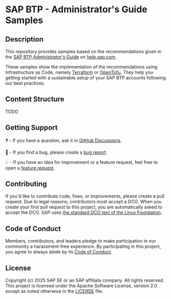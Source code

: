 <!--- Register repository https://api.reuse.software/register, then add REUSE badge:
[![REUSE status](https://api.reuse.software/badge/github.com/SAP-samples/REPO-NAME)](https://api.reuse.software/info/github.com/SAP-samples/REPO-NAME)
-->

# SAP BTP - Administrator's Guide Samples

## Description

This repository provides samples based on the recommendations given in the [SAP BTP Administrator's Guide](https://help.sap.com/docs/btp/btp-admin-guide/btp-admin-guide) on [help.sap.com](https://help.sap.com/docs/).

These samples show the implementation of the recommendations using Infrastructure as Code, namely [Terraform](https://www.terraform.io/) or [OpenTofu](https://opentofu.org/). They help you getting started with a sustainable setup of your SAP BTP accounts following our best practices.

## Content Structure

TODO

## Getting Support

❓ - If you have a *question*, ask it in [GitHub Discussions](https://github.com/SAP-samples/btp-admin-guide-samples/discussions/).

🐞 - If you find a bug, please create a [bug report](https://github.com/SAP-samples/btp-admin-guide-samples/issues/new?assignees=&labels=bug%2Cneeds-triage&projects=&template=bug_report.yml&title=%5BBUG%5D).

💡 - If you have an idea for improvement or a feature request, feel free to open a [feature request](https://github.com/SAP-samples/btp-admin-guide-samples/issues/new?assignees=&labels=enhancement%2Cneeds-triage&projects=&template=feature_request.yml&title=%5BFEATURE%5D).

## Contributing

If you'd like to contribute code, fixes, or improvements, please create a pull request. Due to legal reasons, contributors must accept a DCO. When you create your first pull request to this project, you are automatically asked to accept the DCO. SAP uses [the standard DCO text of the Linux Foundation](https://developercertificate.org/).

## Code of Conduct

Members, contributors, and leaders pledge to make participation in our community a harassment-free experience. By participating in this project, you agree to always abide by its [Code of Conduct](https://github.com/SAP/.github/blob/main/CODE_OF_CONDUCT.md).

## License

Copyright (c) 2025 SAP SE or an SAP affiliate company. All rights reserved. This project is licensed under the Apache Software License, version 2.0 except as noted otherwise in the [LICENSE](LICENSE) file.
